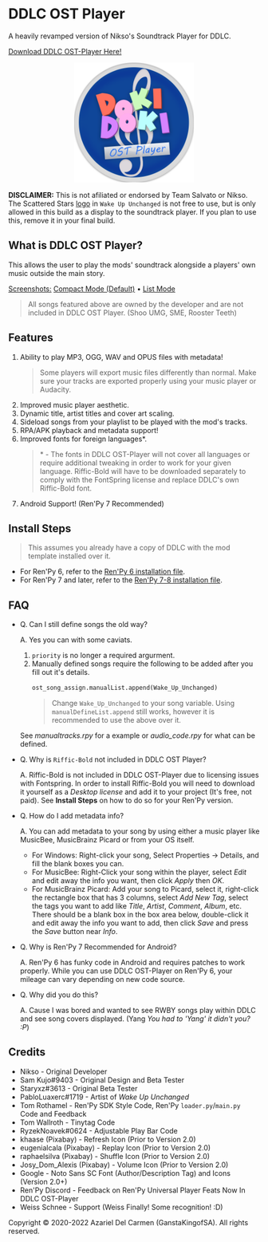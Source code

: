 # DDLC OST Player

A heavily revamped version of Nikso's Soundtrack Player for DDLC.

[Download DDLC OST-Player Here!](https://github.com/GanstaKingofSA/DDLC-OSTPlayer/releases/latest)

<p align="center">
   <img src=".github/assets/OSTPlayerLogo.png" alt="OST Player Logo" width=240x> 
</p>

**DISCLAIMER:** This is not afiliated or endorsed by Team Salvato or Nikso. The Scattered Stars <u>logo</u> in `Wake Up Unchanged` is not free to use, but is only allowed in this build as a display to the soundtrack player. If you plan to use this, remove it in your final build.

## What is DDLC OST Player?

This allows the user to play the mods' soundtrack alongside a players' own music outside the main story.

<u>Screenshots:</u> [Compact Mode (Default)](.github/assets/screenshot0001.png) • [List Mode](.github/assets/screenshot0002.png)

> All songs featured above are owned by the developer and are not included in DDLC OST Player. (Shoo UMG, SME, Rooster Teeth)

## Features

1. Ability to play MP3, OGG, WAV and OPUS files with metadata!
   > Some players will export music files differently than normal. Make sure your tracks are exported properly using your music player or Audacity.
2. Improved music player aesthetic.
3. Dynamic title, artist titles and cover art scaling.
4. Sideload songs from your playlist to be played with the mod's tracks.
5. RPA/APK playback and metadata support!
6. Improved fonts for foreign languages\*.
   > \* - The fonts in DDLC OST-Player will not cover all languages or require additional tweaking in order to work for your given language. Riffic-Bold will have to be downloaded separately to comply with the FontSpring license and replace DDLC's own Riffic-Bold font.
7. Android Support! (Ren'Py 7 Recommended)

## Install Steps

> This assumes you already have a copy of DDLC with the mod template installed over it.

- For Ren'Py 6, refer to the [Ren'Py 6 installation file](README_Ren'Py6.txt).
- For Ren'Py 7 and later, refer to the [Ren'Py 7-8 installation file](README_Ren'Py7-8.txt).

## FAQ

- Q. Can I still define songs the old way?

  A. Yes you can with some caviats.

  1.  `priority` is no longer a required argurment.
  2.  Manually defined songs require the following to be added after you fill out it's details.
      ```py
      ost_song_assign.manualList.append(Wake_Up_Unchanged)
      ```
      > Change `Wake_Up_Unchanged` to your song variable.
      > Using `manualDefineList.append` still works, however it is recommended to use the above over it.

  See _manualtracks.rpy_ for a example or _audio_code.rpy_ for what can be defined.

- Q. Why is `Riffic-Bold` not included in DDLC OST Player?

  A. Riffic-Bold is not included in DDLC OST-Player due to licensing issues with Fontspring. In order to install Riffic-Bold you will need to download it yourself as a _Desktop license_ and add it to your project (It's free, not paid). See **Install Steps** on how to do so for your Ren'Py version.

- Q. How do I add metadata info?

  A. You can add metadata to your song by using either a music player like MusicBee, MusicBrainz Picard or from your OS itself.

  - For Windows: Right-click your song, Select Properties -> Details, and fill the blank boxes you can.
  - For MusicBee: Right-Click your song within the player, select _Edit_ and edit away the info you want, then click _Apply_ then _OK_.
  - For MusicBrainz Picard: Add your song to Picard, select it, right-click the rectangle box that has 3 columns, select _Add New Tag_, select the tags you want to add like _Title_, _Artist_, _Comment_, _Album_, etc. There should be a blank box in the box area below, double-click it and edit away the info you want to add, then click _Save_ and press the _Save_ button near _Info_.

- Q. Why is Ren'Py 7 Recommended for Android?

  A. Ren'Py 6 has funky code in Android and requires patches to work properly. While you can use DDLC OST-Player on Ren'Py 6, your mileage can vary depending on new code source.

- Q. Why did you do this?

  A. Cause I was bored and wanted to see RWBY songs play within DDLC and see song covers displayed. (Yang _You had to 'Yang' it didn't you? :P_)

## Credits

- Nikso - Original Developer
- Sam Kujo#9403 - Original Design and Beta Tester
- Staryxz#3613 - Original Beta Tester
- PabloLuaxerc#1719 - Artist of _Wake Up Unchanged_
- Tom Rothamel - Ren'Py SDK Style Code, Ren'Py `loader.py`/`main.py` Code and Feedback
- Tom Wallroth - Tinytag Code
- RyzekNoavek#0624 - Adjustable Play Bar Code
- khaase (Pixabay) - Refresh Icon (Prior to Version 2.0)
- eugenialcala (Pixabay) - Replay Icon (Prior to Version 2.0)
- raphaelsilva (Pixabay) - Shuffle Icon (Prior to Version 2.0)
- Josy_Dom_Alexis (Pixabay) - Volume Icon (Prior to Version 2.0)
- Google - Noto Sans SC Font (Author/Description Tag) and Icons (Version 2.0+)
- Ren'Py Discord - Feedback on Ren'Py Universal Player Feats Now In DDLC OST-Player
- Weiss Schnee - Support (Weiss Finally! Some recognition! :D)

Copyright © 2020-2022 Azariel Del Carmen (GanstaKingofSA). All rights reserved.
